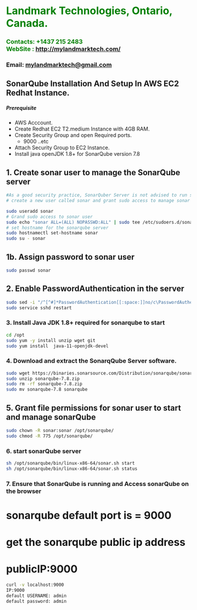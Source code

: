 #  **<span style="color:green">Landmark Technologies, Ontario, Canada.</span>**
### **<span style="color:green">Contacts: +1437 215 2483<br> WebSite : <http://mylandmarktech.com/></span>**
### **Email: mylandmarktech@gmail.com**



## SonarQube Installation And Setup In AWS EC2 Redhat Instance.
##### Prerequisite
+ AWS Acccount.
+ Create Redhat EC2 T2.medium Instance with 4GB RAM.
+ Create Security Group and open Required ports.
   + 9000 ..etc
+ Attach Security Group to EC2 Instance.
+ Install java openJDK 1.8+ for SonarQube version 7.8

## 1. Create sonar user to manage the SonarQube server
```sh
#As a good security practice, SonarQuber Server is not advised to run sonar service as a root user, 
# create a new user called sonar and grant sudo access to manage sonar services as follows

sudo useradd sonar
# Grand sudo access to sonar user
sudo echo "sonar ALL=(ALL) NOPASSWD:ALL" | sudo tee /etc/sudoers.d/sonar
# set hostname for the sonarqube server
sudo hostnamectl set-hostname sonar 
sudo su - sonar
```
## 1b. Assign password to sonar user
```sh
sudo passwd sonar
```
## 2. Enable PasswordAuthentication in the server
```sh
sudo sed -i "/^[^#]*PasswordAuthentication[[:space:]]no/c\PasswordAuthentication yes" /etc/ssh/sshd_config
sudo service sshd restart
```
### 3. Install Java JDK 1.8+ required for sonarqube to start

``` sh
cd /opt
sudo yum -y install unzip wget git
sudo yum install  java-11-openjdk-devel
```
### 4. Download and extract the SonarqQube Server software.
```sh
sudo wget https://binaries.sonarsource.com/Distribution/sonarqube/sonarqube-7.8.zip
sudo unzip sonarqube-7.8.zip
sudo rm -rf sonarqube-7.8.zip
sudo mv sonarqube-7.8 sonarqube
```

## 5. Grant file permissions for sonar user to start and manage sonarQube
```sh
sudo chown -R sonar:sonar /opt/sonarqube/
sudo chmod -R 775 /opt/sonarqube/
```
### 6. start sonarQube server
```sh
sh /opt/sonarqube/bin/linux-x86-64/sonar.sh start 
sh /opt/sonarqube/bin/linux-x86-64/sonar.sh status
```

### 7. Ensure that SonarQube is running and Access sonarQube on the browser
# sonarqube default port is = 9000
# get the sonarqube public ip address 
# publicIP:9000
```sh
curl -v localhost:9000
IP:9000
default USERNAME: admin
default password: admin
```
